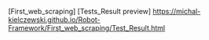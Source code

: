 [First_web_scraping] [Tests_Result preview] https://michal-kielczewski.github.io/Robot-Framework/First_web_scraping/Test_Result.html
